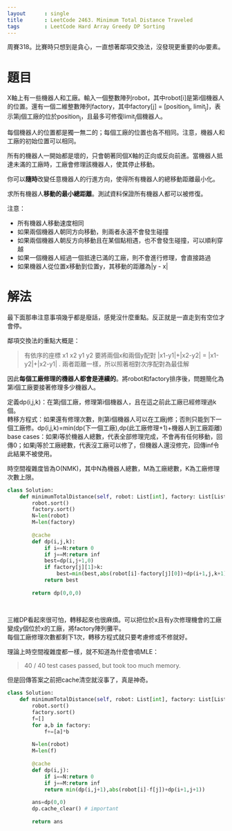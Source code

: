 ```yaml
--- 
layout      : single
title       : LeetCode 2463. Minimum Total Distance Traveled
tags        : LeetCode Hard Array Greedy DP Sorting
---
```

周賽318。比賽時只想到是貪心，一直想著鄰項交換法，沒發現更重要的dp要素。  

# 題目
X軸上有一些機器人和工廠。輸入一個整數陣列robot，其中robot[i]是第i個機器人的位置。還有一個二維整數陣列factory，其中factory[j] = [position<sub>j</sub>, limit<sub>j</sub>]，表示第j個工廠的位於position<sub>j</sub>，且最多可修復limit<sub>j</sub>個機器人。  

每個機器人的位置都是獨一無二的；每個工廠的位置也各不相同。注意，機器人和工廠的初始位置可以相同。  

所有的機器人一開始都是壞的，只會朝著同個X軸的正向或反向前進。當機器人抵達未滿的工廠時，工廠會修理該機器人，使其停止移動。  

你可以**隨時**改變任意機器人的行進方向，使得所有機器人的總移動距離最小化。  

求所有機器人**移動的最小總距離**。測試資料保證所有機器人都可以被修復。  

注意：  
- 所有機器人移動速度相同  
- 如果兩個機器人朝同方向移動，則兩者永遠不會發生碰撞  
- 如果兩個機器人朝反方向移動且在某個點相遇，也不會發生碰撞，可以順利穿越  
- 如果一個機器人經過一個抵達已滿的工廠，則不會進行修理，會直接路過  
- 如果機器人從位置x移動到位置y，其移動的距離為|y - x|  

# 解法
最下面那串注意事項幾乎都是廢話，感覺沒什麼重點。反正就是一直走到有空位才會停。  

鄰項交換法的重點大概是：  
> 有依序的座標 x1 x2 y1 y2 
> 要將兩個x和兩個y配對 
> |x1-y1|+|x2-y2| = |x1-y2|+|x2-y1| . 
> 兩者距離一樣，所以照著相對次序配對為最佳解  

因此**每個工廠修理的機器人都會是連續的**。將robot和factory排序後，問題簡化為第i個工廠要接著修理多少機器人。  

定義dp(i,j,k)：在第j個工廠，修理第i個機器人，且在這之前此工廠已經修理過k個。  
轉移方程式：如果還有修理次數，則第i個機器人可以在工廠j修；否則只能到下一個工廠修。dp(i,j,k)=min(dp(下一個工廠),dp(此工廠修理+1)+機器人到工廠距離)
base cases：如果i等於機器人總數，代表全部修理完成，不會再有任何移動，回傳0；如果j等於工廠總數，代表沒工廠可以修了，但機器人還沒修完，回傳inf令此結果不被使用。  

時空間複雜度皆為O(NMK)，其中N為機器人總數，M為工廠總數，K為工廠修理次數上限。  

```python
class Solution:
    def minimumTotalDistance(self, robot: List[int], factory: List[List[int]]) -> int:
        robot.sort()
        factory.sort()
        N=len(robot)
        M=len(factory)
        
        @cache
        def dp(i,j,k):
            if i==N:return 0
            if j==M:return inf
            best=dp(i,j+1,0)
            if factory[j][1]>k:
                best=min(best,abs(robot[i]-factory[j][0])+dp(i+1,j,k+1))
            return best
    
        return dp(0,0,0)
        
        
```

三維DP看起來很可怕，轉移起來也很麻煩。可以把位於x且有y次修理機會的工廠變成y個位於x的工廠，將factory陣列攤平。  
每個工廠修理次數都剩下1次，轉移方程式就只要考慮修或不修就好。  

理論上時空間複雜度都一樣，就不知道為什麼會噴MLE：
> 40 / 40 test cases passed, but took too much memory.  

但是回傳答案之前把cache清空就沒事了，真是神奇。  

```python
class Solution:
    def minimumTotalDistance(self, robot: List[int], factory: List[List[int]]) -> int:
        robot.sort()
        factory.sort()
        f=[]
        for a,b in factory:
            f+=[a]*b
            
        N=len(robot)
        M=len(f)
        
        @cache
        def dp(i,j):
            if i==N:return 0
            if j==M:return inf
            return min(dp(i,j+1),abs(robot[i]-f[j])+dp(i+1,j+1))
        
        ans=dp(0,0)
        dp.cache_clear() # important
        
        return ans
```
        
